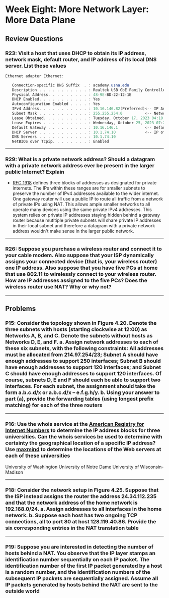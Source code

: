 # Week Eight: More Network Layer: More Data Plane

## Review Questions

### R23: Visit a host that uses DHCP to obtain its IP address, network mask, default router, and IP address of its local DNS server. List these values

```powershell
Ethernet adapter Ethernet:

   Connection-specific DNS Suffix  . : academy.usna.edu
   Description . . . . . . . . . . . : Realtek USB GbE Family Controller
   Physical Address. . . . . . . . . : 48-9E-BD-22-12-1E
   DHCP Enabled. . . . . . . . . . . : Yes
   Autoconfiguration Enabled . . . . : Yes
   IPv4 Address. . . . . . . . . . . : 10.16.146.82(Preferred)<-- IP Address
   Subnet Mask . . . . . . . . . . . : 255.255.254.0          <-- Network Mask
   Lease Obtained. . . . . . . . . . : Tuesday, October 17, 2023 04:10:28
   Lease Expires . . . . . . . . . . : Wednesday, October 25, 2023 07:21:48
   Default Gateway . . . . . . . . . : 10.16.146.1            <-- Default Router
   DHCP Server . . . . . . . . . . . : 10.1.74.10             <-- IP of Local DNS
   DNS Servers . . . . . . . . . . . : 10.1.74.10
   NetBIOS over Tcpip. . . . . . . . : Enabled
```

***

### R29: What is a private network address? Should a datagram with a private network address ever be present in the larger public Internet? Explain

- [RFC 1918](https://datatracker.ietf.org/doc/html/rfc1918#section-3) defines three blocks of addresses as designated for private internets. The IPs within these ranges are for smaller subnets to preserve the number of IPv4 addresses available to the wider internet. One gateway router will use a public IP to route all traffic from a network of private IPs using NAT. This allows ample smaller networks to all operate many devices using the same private IPv4 addresses. This system relies on private IP addresses staying hidden behind a gateway router because mutltiple private subnets will share private IP addresses in their local subnet and therefore a datagram with a private network address wouldn't make sense in the larger public network.


***

### R26: Suppose you purchase a wireless router and connect it to your cable modem. Also suppose that your ISP dynamically assigns your connected device (that is, your wireless router) one IP address. Also suppose that you have five PCs at home that use 802.11 to wirelessly connect to your wireless router. How are IP addresses assigned to the five PCs? Does the wireless router use NAT? Why or why not?


***

## Problems

### P15: Consider the topology shown in Figure 4.20. Denote the three subnets with hosts (starting clockwise at 12:00) as Networks A, B, and C. Denote the subnets without hosts as Networks D, E, and F. a. Assign network addresses to each of these six subnets, with the following constraints: All addresses must be allocated from 214.97.254/23; Subnet A should have enough addresses to support 250 interfaces; Subnet B should have enough addresses to support 120 interfaces; and Subnet C should have enough addresses to support 120 interfaces. Of course, subnets D, E and F should each be able to support two interfaces. For each subnet, the assignment should take the form a.b.c.d/x or a.b.c.d/x – e.f.g.h/y. b. Using your answer to part (a), provide the forwarding tables (using longest prefix matching) for each of the three routers

***

### P16: Use the whois service at the [American Registry for Internet Numbers](http://www.arin.net/whois) to determine the IP address blocks for three universities. Can the whois services be used to determine with certainty the geographical location of a specific IP address? Use [maxmind](www.maxmind.com) to determine the locations of the Web servers at each of these universities

University of Washington
University of Notre Dame
University of Wisconsin-Madison

***

### P18: Consider the network setup in Figure 4.25. Suppose that the ISP instead assigns the router the address 24.34.112.235 and that the network address of the home network is 192.168.0/24. a. Assign addresses to all interfaces in the home network. b. Suppose each host has two ongoing TCP connections, all to port 80 at host 128.119.40.86. Provide the six corresponding entries in the NAT translation table

***

### P19: Suppose you are interested in detecting the number of hosts behind a NAT. You observe that the IP layer stamps an identification number sequentially on each IP packet. The identification number of the first IP packet generated by a host is a random number, and the identification numbers of the subsequent IP packets are sequentially assigned. Assume all IP packets generated by hosts behind the NAT are sent to the outside world

